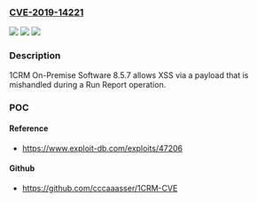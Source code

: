 ### [CVE-2019-14221](https://cve.mitre.org/cgi-bin/cvename.cgi?name=CVE-2019-14221)
![](https://img.shields.io/static/v1?label=Product&message=n%2Fa&color=blue)
![](https://img.shields.io/static/v1?label=Version&message=n%2Fa&color=blue)
![](https://img.shields.io/static/v1?label=Vulnerability&message=n%2Fa&color=brighgreen)

### Description

1CRM On-Premise Software 8.5.7 allows XSS via a payload that is mishandled during a Run Report operation.

### POC

#### Reference
- https://www.exploit-db.com/exploits/47206

#### Github
- https://github.com/cccaaasser/1CRM-CVE

